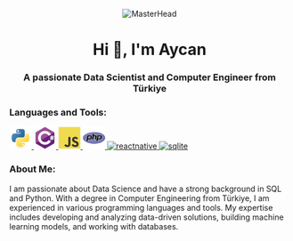 <p align="center">
  <img src="https://draftss.com/wp-content/uploads/2022/12/1-2048x1152.png" alt="MasterHead" height="250">
</p>

<h1 align="center">Hi 👋, I'm Aycan</h1>
<h3 align="center">A passionate Data Scientist and Computer Engineer from Türkiye</h3>

<h3 align="left">Languages and Tools:</h3>
<p align="left">
  <a href="https://www.python.org" target="_blank" rel="noreferrer">
    <img src="https://raw.githubusercontent.com/devicons/devicon/master/icons/python/python-original.svg" alt="python" width="40" height="40"/>
  </a>
  <a href="https://www.w3schools.com/cs/" target="_blank" rel="noreferrer">
    <img src="https://raw.githubusercontent.com/devicons/devicon/master/icons/csharp/csharp-original.svg" alt="csharp" width="40" height="40"/>
  </a>
  <a href="https://developer.mozilla.org/en-US/docs/Web/JavaScript" target="_blank" rel="noreferrer">
    <img src="https://raw.githubusercontent.com/devicons/devicon/master/icons/javascript/javascript-original.svg" alt="javascript" width="40" height="40"/>
  </a>
  <a href="https://www.php.net" target="_blank" rel="noreferrer">
    <img src="https://raw.githubusercontent.com/devicons/devicon/master/icons/php/php-original.svg" alt="php" width="40" height="40"/>
  </a>
  <a href="https://reactnative.dev/" target="_blank" rel="noreferrer">
    <img src="https://reactnative.dev/img/header_logo.svg" alt="reactnative" width="40" height="40"/>
  </a>
  <a href="https://www.sqlite.org/" target="_blank" rel="noreferrer">
    <img src="https://www.sqlite.org/images/sqlite370.svg" alt="sqlite" width="40" height="40"/>
  </a>
</p>

<h3 align="left">About Me:</h3>
<p align="left">
  I am passionate about Data Science and have a strong background in SQL and Python. With a degree in Computer Engineering from Türkiye, I am experienced in various programming languages and tools. My expertise includes developing and analyzing data-driven solutions, building machine learning models, and working with databases.
</p>
